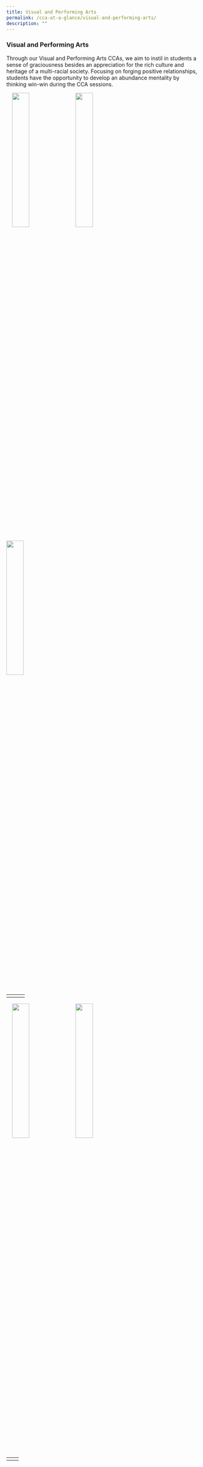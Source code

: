 ```yaml
---
title: Visual and Performing Arts
permalink: /cca-at-a-glance/visual-and-performing-arts/
description: ""
---
```

### **Visual and Performing Arts**
Through our Visual and Performing Arts CCAs, we aim to instil in students a sense of graciousness besides an appreciation for the rich culture and heritage of a multi-racial society. Focusing on forging positive relationships, students have the opportunity to develop an abundance mentality by thinking win-win during the CCA sessions. 

<p><a href="web"><img src="/images/vandpart.jpg" style="width:30%;margin-right:15px;margin-left:15px;" align = "left"></a></p>

<p><a href="web"><img src="/images/vandpart.jpg" style="width:30%;margin-right:15px;" align = "left"></a></p>

<p><a href="web"><img src="/images/vandpart.jpg" style="width:30%;margin-right:15px;" align = "left"></a></p>

<br clear="left">

|  |  |  |
|:---:|:---:|:---:|
|  |  |  |

<p><a href="web"><img src="/images/vandpart.jpg" style="width:30%;margin-right:15px;margin-left:15px;" align = "left"></a></p>

<p><a href="web"><img src="/images/vandpart.jpg" style="width:30%;margin-right:15px;" align = "left"></a></p>

<br clear="left">

|  |  |
|:---:|:---:|
|  |  |